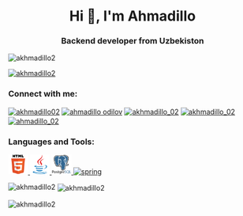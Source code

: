 <h1 align="center">Hi 👋, I'm Ahmadillo</h1>
<h3 align="center">Backend developer from Uzbekiston</h3>

<p align="left"> <img src="https://komarev.com/ghpvc/?username=akhmadillo2&label=Profile%20views&color=0e75b6&style=flat" alt="akhmadillo2" /> </p>

<p align="left"> <a href="https://github.com/ryo-ma/github-profile-trophy"><img src="https://github-profile-trophy.vercel.app/?username=akhmadillo2" alt="akhmadillo2" /></a> </p>

<h3 align="left">Connect with me:</h3>
<p align="left">
<a href="https://linkedin.com/in/akhmadillo02" target="blank"><img align="center" src="https://raw.githubusercontent.com/rahuldkjain/github-profile-readme-generator/master/src/images/icons/Social/linked-in-alt.svg" alt="akhmadillo02" height="30" width="40" /></a>
<a href="https://www.facebook.com/login/identify/?ctx=recover" target="blank"><img align="center" src="https://raw.githubusercontent.com/rahuldkjain/github-profile-readme-generator/master/src/images/icons/Social/facebook.svg" alt="ahmadillo odilov" height="30" width="40" /></a>
<a href="https://instagram.com/akhmadillo_02" target="blank"><img align="center" src="https://raw.githubusercontent.com/rahuldkjain/github-profile-readme-generator/master/src/images/icons/Social/instagram.svg" alt="akhmadillo_02" height="30" width="40" /></a>
<a href="https://www.youtube.com/channel/UCU3LNxR736GAuqkCXJTxE8Q" target="blank"><img align="center" src="https://raw.githubusercontent.com/rahuldkjain/github-profile-readme-generator/master/src/images/icons/Social/youtube.svg" alt="akhmadillo_02" height="30" width="40" /></a>
<a href="https://www.leetcode.com/ahmadillo_02" target="blank"><img align="center" src="https://raw.githubusercontent.com/rahuldkjain/github-profile-readme-generator/master/src/images/icons/Social/leet-code.svg" alt="ahmadillo_02" height="30" width="40" /></a>
</p>

<h3 align="left">Languages and Tools:</h3>
<p align="left"> <a href="https://www.w3.org/html/" target="_blank" rel="noreferrer"> <img src="https://raw.githubusercontent.com/devicons/devicon/master/icons/html5/html5-original-wordmark.svg" alt="html5" width="40" height="40"/> </a> <a href="https://www.java.com" target="_blank" rel="noreferrer"> <img src="https://raw.githubusercontent.com/devicons/devicon/master/icons/java/java-original.svg" alt="java" width="40" height="40"/> </a> <a href="https://www.postgresql.org" target="_blank" rel="noreferrer"> <img src="https://raw.githubusercontent.com/devicons/devicon/master/icons/postgresql/postgresql-original-wordmark.svg" alt="postgresql" width="40" height="40"/> </a> <a href="https://spring.io/" target="_blank" rel="noreferrer"> <img src="https://www.vectorlogo.zone/logos/springio/springio-icon.svg" alt="spring" width="40" height="40"/> </a> </p>

<p><img align="left" src="https://github-readme-stats.vercel.app/api/top-langs?username=akhmadillo2&show_icons=true&locale=en&layout=compact" alt="akhmadillo2" /></p>

<p>&nbsp;<img align="center" src="https://github-readme-stats.vercel.app/api?username=akhmadillo2&show_icons=true&locale=en" alt="akhmadillo2" /></p>

<p><img align="center" src="https://github-readme-streak-stats.herokuapp.com/?user=akhmadillo2&" alt="akhmadillo2" /></p>
